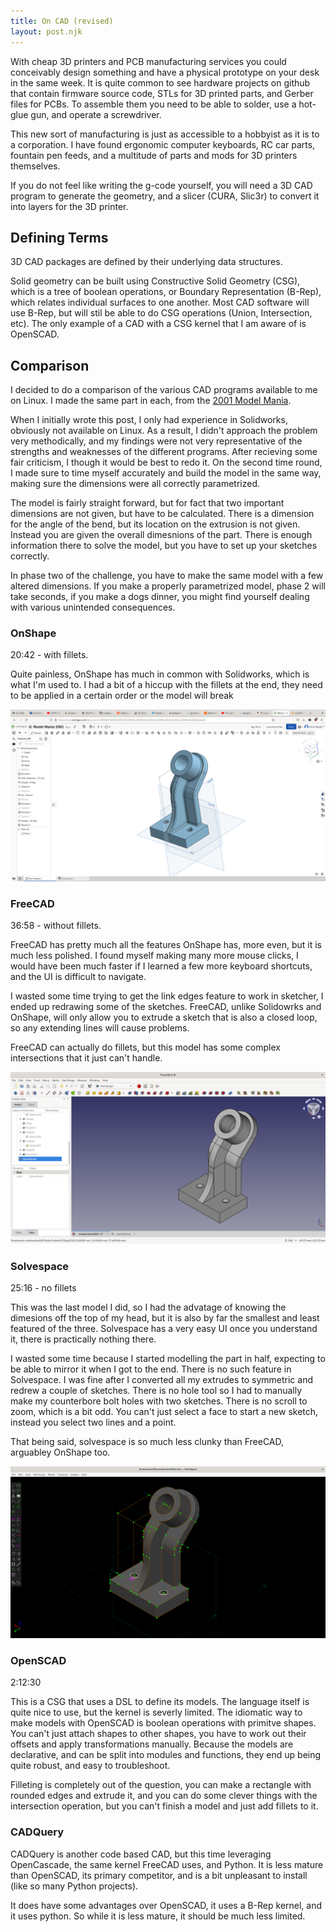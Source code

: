 ```yaml
---
title: On CAD (revised)
layout: post.njk
---
```


With cheap 3D printers and PCB manufacturing services you could conceivably design something and have a physical prototype on your desk in the same week.
It is quite common to see hardware projects on github that contain firmware source code, STLs for 3D printed parts, and Gerber files for PCBs.
To assemble them you need to be able to solder, use a hot-glue gun, and operate a screwdriver.

This new sort of manufacturing is just as accessible to a hobbyist as it is to a corporation.
I have found ergonomic computer keyboards, RC car parts, fountain pen feeds, and a multitude of parts and mods for 3D printers themselves.


If you do not feel like writing the g-code yourself, you will need a 3D CAD program to generate the geometry, and a slicer (CURA, Slic3r) to convert it into layers for the 3D printer.

## Defining Terms
3D CAD packages are defined by their underlying data structures.

Solid geometry can be built using Constructive Solid Geometry (CSG), which is a tree of boolean operations, or Boundary Representation (B-Rep), which relates individual surfaces to one another.
Most CAD software will use B-Rep, but will stil be able to do CSG operations (Union, Intersection, etc).
The only example of a CAD with a CSG kernel that I am aware of is OpenSCAD.

## Comparison

I decided to do a comparison of the various CAD programs available to me on Linux.
I made the same part in each, from the [2001 Model Mania](https://blogs.solidworks.com/tech/2022/02/23-years-of-model-mania.html).

When I initially wrote this post, I only had experience in Solidworks, obviously not available on Linux.
As a result, I didn't approach the problem very methodically, and my findings were not very representative of the strengths and weaknesses of the different programs.
After recieving some fair criticism, I though it would be best to redo it.
On the second time round, I made sure to time myself accurately and build the model in the same way, making sure the dimensions were all correctly parametrized.


The model is fairly straight forward, but for fact that two important dimensions are not given, but have to be calculated.
There is a dimension for the angle of the bend, but its location on the extrusion is not given.
Instead you are given the overall dimesnions of the part.
There is enough information there to solve the model, but you have to set up your sketches correctly.

In phase two of the challenge, you have to make the same model with a few altered dimensions.
If you make a properly parametrized model, phase 2 will take seconds, if you make a dogs dinner, you might find yourself dealing with various unintended consequences.


### OnShape

20:42 - with fillets.

Quite painless, OnShape has much in common with Solidworks, which is what I'm used to.
I had a bit of a hiccup with the fillets at the end, they need to be applied in a certain order or the model will break
 
![onshape](onshape.png)


### FreeCAD

36:58 - without fillets.

FreeCAD has pretty much all the features OnShape has, more even, but it is much less polished.
I found myself making many more mouse clicks, I would have been much faster if I learned a few more keyboard shortcuts, and the UI is difficult to navigate.

I wasted some time trying to get the link edges feature to work in sketcher, I ended up redrawing some of the sketches.
FreeCAD, unlike Solidowrks and OnShape, will only allow you to extrude a sketch that is also a closed loop, so any extending lines will cause problems.

FreeCAD can actually do fillets, but this model has some complex intersections that it just can't handle.


![img](freecad.png)

### Solvespace

25:16 - no fillets

This was the last model I did, so I had the advatage of knowing the dimesions off the top of my head, but it is also by far the smallest and least featured of the three.
Solvespace has a very easy UI once you understand it, there is practically nothing there.

I wasted some time because I started modelling the part in half, expecting to be able to mirror it when I got to the end. There is no such feature in Solvespace. I was fine after I converted all my extrudes to symmetric and redrew a couple of sketches.
There is no hole tool so I had to manually make my counterbore bolt holes with two sketches.
There is no scroll to zoom, which is a bit odd.
You can't just select a face to start a new sketch, instead you select two lines and a point.

That being said, solvespace is so much less clunky than FreeCAD, arguabley OnShape too.


![solvespace](solvespace.png)

### OpenSCAD

2:12:30

This is a CSG that uses a DSL to define its models.
The language itself is quite nice to use, but the kernel is severly limited.
The idiomatic way to make models with OpenSCAD is boolean operations with primitve shapes.
You can't just attach shapes to other shapes, you have to work out their offsets and apply transformations manually.
Because the models are declarative, and can be split into modules and functions, they end up being quite robust, and easy to troubleshoot.

Filleting is completely out of the question, you can make a rectangle with rounded edges and extrude it, and you can do some clever things with the intersection operation, but you can't finish a model and just add fillets to it.


### CADQuery

CADQuery is another code based CAD, but this time leveraging OpenCascade, the same kernel FreeCAD uses, and Python.
It is less mature than OpenSCAD, its primary competitor, and is a bit unpleasant to install (like so many Python projects).

It does have some advantages over OpenSCAD, it uses a B-Rep kernel, and it uses python. So while it is less mature, it should be much less limited.


